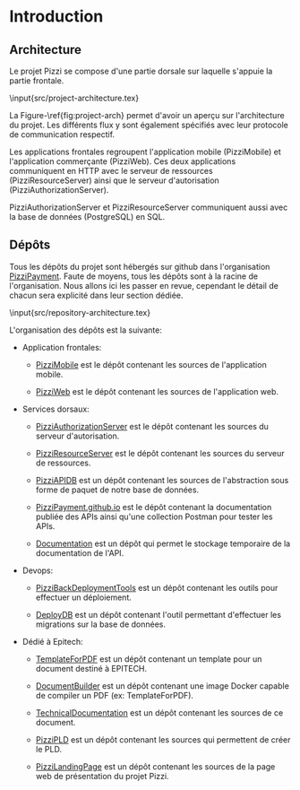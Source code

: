 # Introduction

## Architecture

Le projet Pizzi se compose d'une partie dorsale sur laquelle s'appuie la partie
frontale.

\input{src/project-architecture.tex}

La Figure-\ref{fig:project-arch} permet d'avoir un aperçu sur l'architecture du
projet. Les différents flux y sont également spécifiés avec leur protocole de
communication respectif.

Les applications frontales regroupent l'application mobile (PizziMobile) et
l'application commerçante (PizziWeb). Ces deux applications communiquent en
HTTP avec le serveur de ressources (PizziResourceServer) ainsi que le serveur
d'autorisation (PizziAuthorizationServer).

PizziAuthorizationServer et PizziResourceServer communiquent aussi avec la
base de données (PostgreSQL) en SQL.

## Dépôts

Tous les dépôts du projet sont hébergés sur github dans l'organisation
[PizziPayment](https://github.com/PizziPayment). Faute de moyens, tous les
dépôts sont à la racine de l'organisation. Nous allons ici les passer en revue,
cependant le détail de chacun sera explicité dans leur section dédiée.

\input{src/repository-architecture.tex}

L'organisation des dépôts est la suivante:

- Application frontales:
  - [PizziMobile](https://github.com/PizziPayment/PizziMobile) est le dépôt
    contenant les sources de l'application mobile.

  - [PizziWeb](https://github.com/PizziPayment/PizziWeb) est le dépôt contenant
    les sources de l'application web.

- Services dorsaux:
  - [PizziAuthorizationServer](https://github.com/PizziPayment/PizziAuthorizationServer)
    est le dépôt contenant les sources du serveur d'autorisation.

  - [PizziResourceServer](https://github.com/PizziPayment/PizziResourceServer)
    est le dépôt contenant les sources du serveur de ressources.

  - [PizziAPIDB](https://github.com/PizziPayment/PizziAPIDB) est un dépôt
    contenant les sources de l'abstraction sous forme de paquet de notre base de
    données.

  - [PizziPayment.github.io](https://github.com/PizziPayment/PizziPayment.github.io.git)
    est le dépôt contenant la documentation publiée des APIs ainsi qu'une
    collection Postman pour tester les APIs.

  - [Documentation](https://github.com/PizziPayment/Documentation) est un dépôt
    qui permet le stockage temporaire de la documentation de l'API.

- Devops:
  - [PizziBackDeploymentTools](https://github.com/PizziPayment/PizziBackDeploymentTools)
    est un dépôt contenant les outils pour effectuer un déploiement.

  - [DeployDB](https://github.com/PizziPayment/DeployDB) est un dépôt contenant
    l'outil permettant d'effectuer les migrations sur la base de données.

- Dédié à Epitech:
  - [TemplateForPDF](https://github.com/PizziPayment/TemplateForPDF) est un
    dépôt contenant un template pour un document destiné à EPITECH.

  - [DocumentBuilder](https://github.com/PizziPayment/DocumentBuilder) est un
    dépôt contenant une image Docker capable de compiler un PDF (ex:
    TemplateForPDF).

  - [TechnicalDocumentation](https://github.com/PizziPayment/TechnicalDocumentation)
    est un dépôt contenant les sources de ce document.

  - [PizziPLD](https://github.com/PizziPayment/PizziPLD) est un dépôt contenant
    les sources qui permettent de créer le PLD.

  - [PizziLandingPage](https://github.com/PizziPayment/PizziLandingPage) est un
    dépôt contenant les sources de la page web de présentation du projet Pizzi.
